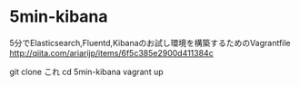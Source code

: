 # 5min-kibana
5分でElasticsearch,Fluentd,Kibanaのお試し環境を構築するためのVagrantfile
http://qiita.com/ariarijp/items/6f5c385e2900d411384c

git clone これ
cd 5min-kibana
vagrant up
